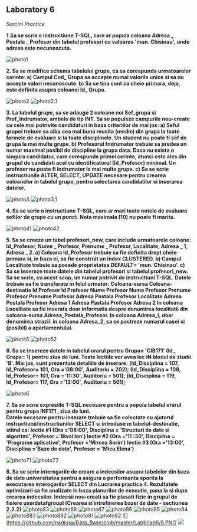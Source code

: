 
## Laboratory 6

*Sarcini Practice*

**1.Sa se scrie o instructiune T-SQL, care ar popula coloana Adresa _ Postala _ Profesor 
 din tabelul profesori cu valoarea 'mun. Chisinau', unde adresa este necunoscuta.**
 
 ![photo1](https://github.com/nadiusa/Data_Base/blob/master/Lab6/lab6/lab6.1.PNG)
 
 **2. Sa se modifice schema tabelului grupe, ca sa corespunda urmatoarelor cerinte:
  a) Campul Cod_ Grupa sa accepte numai valorile unice si sa nu accepte valori necunoscute.
  b) Sa se tina cont ca cheie primara, deja, este definita asupra coloanei Id_ Grupa.**
  
  ![photo2](https://github.com/nadiusa/Data_Base/blob/master/Lab6/lab6/lab6.2.PNG)
  ![photo2.1](https://github.com/nadiusa/Data_Base/blob/master/Lab6/lab6/lab6.2.ix.PNG)
  
  **3. La tabelul grupe, sa se adauge 2 coloane noi Sef_grupa si Prof_Indrumator, ambele de tip INT. Sa se populeze campurile nou-create
 cu cele mai potrivite candidaturi in baza criteriilor de mai jos: 
 a) Seful grupei trebuie sa aiba cea mai buna reusita (medie) din grupa la toate formele de evaluare si la toate disciplinele. 
 Un student nu poate fi sef de grupa la mai multe grupe.
 b) Profesorul fndrumator trebuie sa predea un numar maximal posibil de discipline la grupa data. Daca nu exista o singura candidatur, 
 care corespunde primei cerinte, atunci este ales din grupul de candidati acel cu identificatorul (Id_Profesor) minimal.
 Un profesor nu poate fi indrumator la mai multe grupe.
 c) Sa se scrie instructiunile ALTER, SELECT, UPDATE necesare pentru crearea coloanelor in tabelul grupe, pentru 
 selectarea candidatilor si inserarea datelor.**
 
 ![photo3](https://github.com/nadiusa/Data_Base/blob/master/Lab6/lab6/lab6.3.1.PNG)
 ![photo3.1](https://github.com/nadiusa/Data_Base/blob/master/Lab6/lab6/lab6.3.2.PNG)
 
 **4. Sa se scrie o instructiune T-SQL, care ar mari toate notele de evaluare sefilor de grupe cu un punct.
      Nota maximala (10) nu poate fi marita.**
      
![photo41](https://github.com/nadiusa/Data_Base/blob/master/Lab6/lab6/lab6.4.1.PNG)
![photo42](https://github.com/nadiusa/Data_Base/blob/master/Lab6/lab6/lab6.4.2.PNG)

**5. Sa se creeze un tabel profesori_new, care include urmatoarele coloane: Id_Profesor, Nume _ Profesor, Prenume _ Profesor, Localitate, Adresa _ 1, Adresa _ 2. 
a) Coloana Id_Profesor trebuie sa fie definita drept cheie primara si, in baza ei, sa fie construit un index CLUSTERED.
b) Campul Localitate trebuie sa posede proprietatea DEFAULT= 'mun. Chisinau'. 
c) Sa se insereze toate datele din tabelul profesori si tabelul profesori_new. 
Sa se scrie, cu acest scop, un numar potrivit de instructiuni T-SQL. Datele trebuie sa fie transferate in felul urmator: 
Coloana-sursa     Coloana-destinatie 
Id Profesor       Id Profesor 
Nume Profesor     Nume Profesor 
Prenume Profesor  Prenume Profesor 
Adresa Postala Profesor  Localitate 
Adresa Postala Profesor Adresa 1
Adresa Pastala Profesor Adresa 2
In coloana Localitate sa fie inserata doar informatia despre denumirea localitatii din coloana-sursa Adresa_Postala_Profesor. 
In coloana Adresa_l, doar denumirea strazii. in coloana Adresa_2, sa se pastreze numarul casei si (posibil) a apartamentului.**

![photo5](https://github.com/nadiusa/Data_Base/blob/master/Lab6/lab6/lab6.5.11.PNG)
![photo52](https://github.com/nadiusa/Data_Base/blob/master/Lab6/lab6/lab6.5.22.PNG)

**6. Sa se insereze datele in tabelul orarul pentru Grupa= 'CIB171' (Id_ Grupa= 1) pentru ziua de luni.
 Toate lectiile vor avea loc iN blocul de studii 'B'. Mai jos, sunt prezentate detaliile de inserare:
 (ld_Disciplina = 107, Id_Profesor= 101, Ora ='08:00', Auditoriu = 202); 
 (Id_Disciplina = 108, Id_Profesor= 101, Ora ='11:30', Auditoriu = 501);
 (ld_Disciplina = 119, Id_Profesor= 117, Ora ='13:00', Auditoriu = 501);**
 
![photo6](https://github.com/nadiusa/Data_Base/blob/master/Lab6/lab6/lab6.6.PNG)

**7. Sa se scrie expresiile T-SQL necesare pentru a popula tabelul orarul pentru grupa INF171 , ziua de luni.  
Datele necesare pentru inserare trebuie sa fie colectate cu ajutorul instructiunii/instructiunilor SELECT si 
introduse in tabelul-destinatie, stiind ca: 
lectie #1 (Ora ='08:00', Disciplina = 'Structuri de date si algoritmi', Profesor ='Bivol Ion') 
lectie #2 (Ora ='11 :30', Disciplina = 'Programe aplicative', Profesor ='Mircea Sorin') 
lectie #3 (Ora ='13:00', Disciplina ='Baze de date', Profesor = 'Micu Elena')**

![photo71](https://github.com/nadiusa/Data_Base/blob/master/Lab6/lab6/lab6.7.1.PNG)
![photo72](https://github.com/nadiusa/Data_Base/blob/master/Lab6/lab6/lab6.7.2.PNG)

**8. Sa se scrie interogarile de creare a indecsilor asupra tabelelor din baza de date universitatea pentru a asigura o performanta sporita la executarea interogarilor SELECT din Lucrarea practica 4. Rezultatele optimizarii sa fie analizate in baza planurilor de executie, pana la si dupa crearea indecsilor. Indecsii nou-creati sa fie plasati fizic in grupul de fisiere userdatafgroupl (Crearea si intrefinerea bazei de date - sectiunea 2.2.2)**
![photo83](https://github.com/nadiusa/Data_Base/blob/master/Lab6/lab6/quiery1.ix.PNG)
![photo88](https://github.com/nadiusa/Data_Base/blob/master/Lab6/lab6/quiery1.ix.r.PNG)
![photo87](https://github.com/nadiusa/Data_Base/blob/master/Lab6/lab6/quiery2.ix.PNG)
![photo86](https://github.com/nadiusa/Data_Base/blob/master/Lab6/lab6/quiery2.ix.ep.PNG)
![photo85](https://github.com/nadiusa/Data_Base/blob/master/Lab6/lab6/quiery2.ix.ep.r.PNG)
![photo84](https://github.com/nadiusa/Data_Base/blob/master/Lab6/lab6/quiery2.ix.r.PNG)
![photo883](https://github.com/nadiusa/Data_Base/blob/master/Lab6/lab6/quiery3.ix.PNG)
![photo882](https://github.com/nadiusa/Data_Base/blob/master/Lab6/lab6/quiery3.ix.r.PNG)
![photo81](https://github.com/nadiusa/Data_Base/blob/master/Lab6/lab6/lab6.8.1.PNG)
![photo82](https://github.com/nadiusa/Data_Base/blob/master/Lab6/lab6/lab6.8.2.PNG)
![](https://github.com/nadiusa/Data_Base/blob/master/Lab6/lab6/8.PNG
![](https://github.com/nadiusa/Data_Base/blob/master/Lab6/lab6/88.PNG)











